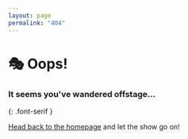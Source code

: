 ```yaml
---
layout: page
permalink: "404"
---
```


# 🎭 Oops!

### It seems you've wandered offstage...
{: .font-serif }

[Head back to the homepage](/) and let the show go on!
